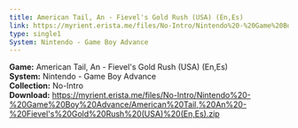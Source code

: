 ```yaml
---
title: American Tail, An - Fievel's Gold Rush (USA) (En,Es)
link: https://myrient.erista.me/files/No-Intro/Nintendo%20-%20Game%20Boy%20Advance/American%20Tail,%20An%20-%20Fievel's%20Gold%20Rush%20(USA)%20(En,Es).zip
type: single1
System: Nintendo - Game Boy Advance
---
```

<b>Game:</b> American Tail, An - Fievel's Gold Rush (USA) (En,Es)<br>
<b>System:</b> Nintendo - Game Boy Advance<br>
<b>Collection:</b> No-Intro<br>
<b>Download:</b> https://myrient.erista.me/files/No-Intro/Nintendo%20-%20Game%20Boy%20Advance/American%20Tail,%20An%20-%20Fievel's%20Gold%20Rush%20(USA)%20(En,Es).zip
